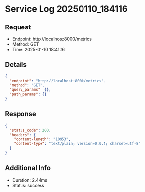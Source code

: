 # Service Log 20250110_184116

## Request
- Endpoint: http://localhost:8000/metrics
- Method: GET
- Time: 2025-01-10 18:41:16

## Details
```json
{
  "endpoint": "http://localhost:8000/metrics",
  "method": "GET",
  "query_params": {},
  "path_params": {}
}
```

## Response
```json
{
  "status_code": 200,
  "headers": {
    "content-length": "10953",
    "content-type": "text/plain; version=0.0.4; charset=utf-8"
  }
}
```

## Additional Info
- Duration: 2.44ms
- Status: success
